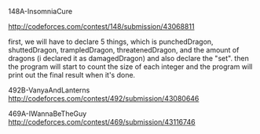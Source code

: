 148A-InsomniaCure

http://codeforces.com/contest/148/submission/43068811

first, we will have to declare 5 things, which is punchedDragon, shuttedDragon, trampledDragon, threatenedDragon, and the amount of dragons (i declared it as damagedDragon) and also declare the "set". then the program will start to count the size of each integer and the program will print out the final result when it's done.

492B-VanyaAndLanterns
http://codeforces.com/contest/492/submission/43080646

469A-IWannaBeTheGuy
http://codeforces.com/contest/469/submission/43116746
